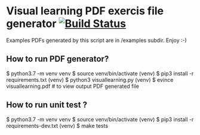 # Visual learning PDF exercis file generator [![Build Status](https://travis-ci.org/bieli/visual-learning-generator.png)](https://travis-ci.org/bieli/visual-learning-generator)

Examples PDFs generated by this script are in /examples subdir.
Enjoy :-)

How to run PDF generator?
-----

$ python3.7 -m venv venv
$ source venv/bin/activate
(venv) $ pip3 install -r requirements.txt
(venv) $ python3 visuallearning.py
(venv) $ evince visuallearning.pdf # to view output PDF generated file


How to run unit test ?
----

$ python3.7 -m venv venv
$ source venv/bin/activate
(venv) $ pip3 install -r requirements-dev.txt
(venv) $ make tests
